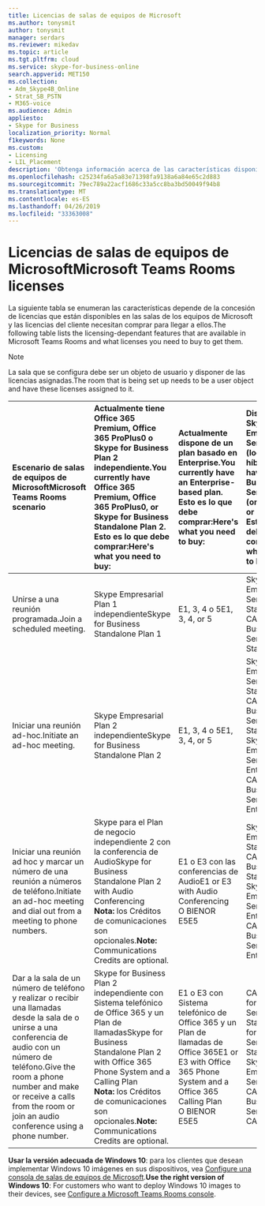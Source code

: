```yaml
---
title: Licencias de salas de equipos de Microsoft
ms.author: tonysmit
author: tonysmit
manager: serdars
ms.reviewer: mikedav
ms.topic: article
ms.tgt.pltfrm: cloud
ms.service: skype-for-business-online
search.appverid: MET150
ms.collection:
- Adm_Skype4B_Online
- Strat_SB_PSTN
- M365-voice
ms.audience: Admin
appliesto:
- Skype for Business
localization_priority: Normal
f1keywords: None
ms.custom:
- Licensing
- LIL_Placement
description: 'Obtenga información acerca de las características disponibles en Microsoft los equipos locales. '
ms.openlocfilehash: c25234fa6a5a83e71398fa9138a6a84e65c2d883
ms.sourcegitcommit: 79ec789a22acf1686c33a5cc8ba3bd50049f94b8
ms.translationtype: MT
ms.contentlocale: es-ES
ms.lasthandoff: 04/26/2019
ms.locfileid: "33363008"
---
```

# <a name="microsoft-teams-rooms-licenses"></a><span data-ttu-id="c09d9-103">Licencias de salas de equipos de Microsoft</span><span class="sxs-lookup"><span data-stu-id="c09d9-103">Microsoft Teams Rooms licenses</span></span>
<span data-ttu-id="c09d9-104"><a name="bkmk_srs"> </a></span><span class="sxs-lookup"><span data-stu-id="c09d9-104"><a name="bkmk_srs"> </a></span></span>

<span data-ttu-id="c09d9-105">La siguiente tabla se enumeran las características depende de la concesión de licencias que están disponibles en las salas de los equipos de Microsoft y las licencias del cliente necesitan comprar para llegar a ellos.</span><span class="sxs-lookup"><span data-stu-id="c09d9-105">The following table lists the licensing-dependant features that are available in Microsoft Teams Rooms and what licenses you need to buy to get them.</span></span>
  
> [!NOTE]
> <span data-ttu-id="c09d9-106">La sala que se configura debe ser un objeto de usuario y disponer de las licencias asignadas.</span><span class="sxs-lookup"><span data-stu-id="c09d9-106">The room that is being set up needs to be a user object and have these licenses assigned to it.</span></span>

|<span data-ttu-id="c09d9-107">Escenario de salas de equipos de Microsoft</span><span class="sxs-lookup"><span data-stu-id="c09d9-107">Microsoft Teams Rooms scenario</span></span> |<span data-ttu-id="c09d9-108">Actualmente tiene Office 365 Premium, Office 365 ProPlus0 o Skype for Business Plan 2 independiente.</span><span class="sxs-lookup"><span data-stu-id="c09d9-108">You currently have Office 365 Premium, Office 365 ProPlus0, or Skype for Business Standalone Plan 2.</span></span>  <br/> <span data-ttu-id="c09d9-109">Esto es lo que debe comprar:</span><span class="sxs-lookup"><span data-stu-id="c09d9-109">Here's what you need to buy:</span></span>  |<span data-ttu-id="c09d9-110">Actualmente dispone de un plan basado en Enterprise.</span><span class="sxs-lookup"><span data-stu-id="c09d9-110">You currently have an Enterprise-based plan.</span></span>  <br/> <span data-ttu-id="c09d9-111">Esto es lo que debe comprar:</span><span class="sxs-lookup"><span data-stu-id="c09d9-111">Here's what you need to buy:</span></span> |<span data-ttu-id="c09d9-112">Dispone de Skype Empresarial Server 2015 (local o híbrido).</span><span class="sxs-lookup"><span data-stu-id="c09d9-112">You have Skype for Business Server 2015 (on-premises or hybrid).</span></span> <br/> <span data-ttu-id="c09d9-113">Esto es lo que debe comprar:</span><span class="sxs-lookup"><span data-stu-id="c09d9-113">Here's what you need to buy:</span></span>|
|:-----|:-----|:-----|:-----|
|<span data-ttu-id="c09d9-114">Unirse a una reunión programada.</span><span class="sxs-lookup"><span data-stu-id="c09d9-114">Join a scheduled meeting.</span></span>  |<span data-ttu-id="c09d9-115">Skype Empresarial Plan 1 independiente</span><span class="sxs-lookup"><span data-stu-id="c09d9-115">Skype for Business Standalone Plan 1</span></span> |<span data-ttu-id="c09d9-116">E1, 3, 4 o 5</span><span class="sxs-lookup"><span data-stu-id="c09d9-116">E1, 3, 4, or 5</span></span>  |<span data-ttu-id="c09d9-117">Skype Empresarial Servidor Standard CAL</span><span class="sxs-lookup"><span data-stu-id="c09d9-117">Skype for Business Server Standard CAL</span></span>  |
|<span data-ttu-id="c09d9-118">Iniciar una reunión ad-hoc.</span><span class="sxs-lookup"><span data-stu-id="c09d9-118">Initiate an ad-hoc meeting.</span></span> |<span data-ttu-id="c09d9-119">Skype Empresarial Plan 2 independiente</span><span class="sxs-lookup"><span data-stu-id="c09d9-119">Skype for Business Standalone Plan 2</span></span> |<span data-ttu-id="c09d9-120">E1, 3, 4 o 5</span><span class="sxs-lookup"><span data-stu-id="c09d9-120">E1, 3, 4, or 5</span></span> |<span data-ttu-id="c09d9-121">Skype Empresarial Servidor Standard CAL</span><span class="sxs-lookup"><span data-stu-id="c09d9-121">Skype for Business Server Standard CAL</span></span>  <br/> <span data-ttu-id="c09d9-122">Skype Empresarial Servidor Enterprise CAL</span><span class="sxs-lookup"><span data-stu-id="c09d9-122">Skype for Business Server Enterprise CAL</span></span>|
|<span data-ttu-id="c09d9-123">Iniciar una reunión ad hoc y marcar un número de una reunión a números de teléfono.</span><span class="sxs-lookup"><span data-stu-id="c09d9-123">Initiate an ad-hoc meeting and dial out from a meeting to phone numbers.</span></span> |<span data-ttu-id="c09d9-124">Skype para el Plan de negocio independiente 2 con la conferencia de Audio</span><span class="sxs-lookup"><span data-stu-id="c09d9-124">Skype for Business Standalone Plan 2 with Audio Conferencing</span></span>  <br/> <span data-ttu-id="c09d9-125">**Nota:** los Créditos de comunicaciones son opcionales.</span><span class="sxs-lookup"><span data-stu-id="c09d9-125">**Note:** Communications Credits are optional.</span></span> |<span data-ttu-id="c09d9-126">E1 o E3 con las conferencias de Audio</span><span class="sxs-lookup"><span data-stu-id="c09d9-126">E1 or E3 with Audio Conferencing</span></span>  <br/> <span data-ttu-id="c09d9-127">O BIEN</span><span class="sxs-lookup"><span data-stu-id="c09d9-127">OR</span></span>  <br/> <span data-ttu-id="c09d9-128">E5</span><span class="sxs-lookup"><span data-stu-id="c09d9-128">E5</span></span>  <br/> |<span data-ttu-id="c09d9-129">Skype Empresarial Standard CAL</span><span class="sxs-lookup"><span data-stu-id="c09d9-129">Skype for Business Standard CAL</span></span>  <br/> <span data-ttu-id="c09d9-130">Skype Empresarial Servidor Enterprise CAL</span><span class="sxs-lookup"><span data-stu-id="c09d9-130">Skype for Business Server Enterprise CAL</span></span>|
|<span data-ttu-id="c09d9-131">Dar a la sala de un número de teléfono y realizar o recibir una llamadas desde la sala de o unirse a una conferencia de audio con un número de teléfono.</span><span class="sxs-lookup"><span data-stu-id="c09d9-131">Give the room a phone number and make or receive a calls from the room or join an audio conference using a phone number.</span></span>  |<span data-ttu-id="c09d9-132">Skype for Business Plan 2 independiente con Sistema telefónico de Office 365 y un Plan de llamadas</span><span class="sxs-lookup"><span data-stu-id="c09d9-132">Skype for Business Standalone Plan 2 with Office 365 Phone System and a Calling Plan</span></span>  <br/> <span data-ttu-id="c09d9-133">**Nota:** los Créditos de comunicaciones son opcionales.</span><span class="sxs-lookup"><span data-stu-id="c09d9-133">**Note:** Communications Credits are optional.</span></span>           |<span data-ttu-id="c09d9-134">E1 o E3 con Sistema telefónico de Office 365 y un Plan de llamadas de Office 365</span><span class="sxs-lookup"><span data-stu-id="c09d9-134">E1 or E3 with Office 365 Phone System and a Office 365 Calling Plan</span></span>  <br/> <span data-ttu-id="c09d9-135">O BIEN</span><span class="sxs-lookup"><span data-stu-id="c09d9-135">OR</span></span>  <br/> <span data-ttu-id="c09d9-136">E5</span><span class="sxs-lookup"><span data-stu-id="c09d9-136">E5</span></span>   |<span data-ttu-id="c09d9-137">CAL de Skype for Business Server Standard</span><span class="sxs-lookup"><span data-stu-id="c09d9-137">Skype for Business Server Standard CAL</span></span>  <br/> <span data-ttu-id="c09d9-138">Skype Empresarial Servidor Plus CAL</span><span class="sxs-lookup"><span data-stu-id="c09d9-138">Skype for Business Server Plus CAL</span></span>  |

 <span data-ttu-id="c09d9-139">**Usar la versión adecuada de Windows 10**: para los clientes que desean implementar Windows 10 imágenes en sus dispositivos, vea [Configure una consola de salas de equipos de Microsoft](/Skypeforbusiness/deploy/deploy-clients/console.md).</span><span class="sxs-lookup"><span data-stu-id="c09d9-139">**Use the right version of Windows 10**: For customers who want to deploy Windows 10 images to their devices, see [Configure a Microsoft Teams Rooms console](/Skypeforbusiness/deploy/deploy-clients/console.md).</span></span>
